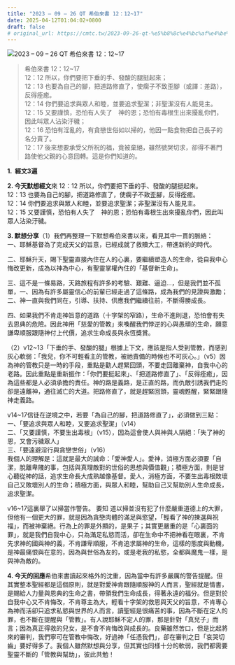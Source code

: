 ```yaml
---
title: "2023 – 09 – 26 QT 希伯來書 12：12~17"
date: 2025-04-12T01:04:02+0800
draft: false
# original_url: https://cmtc.tw/2023-09-26-qt-%e5%b8%8c%e4%bc%af%e4%be%86%e6%9b%b8-12%ef%bc%9a1217
---
```


![2023 – 09 – 26 QT  希伯來書 12：12\~17](/images/qt.jpg  "2023 – 09 – 26 QT  希伯來書 12：12\~17")

> 希伯來書 12：12\~17  
> 12：12 所以，你們要把下垂的手、發酸的腿挺起來；  
> 12：13 也要為自己的腳，把道路修直了，使瘸子不致歪腳（或譯：差路），反得痊癒。  
> 12：14 你們要追求與眾人和睦，並要追求聖潔；非聖潔沒有人能見主。  
> 12：15 又要謹慎，恐怕有人失了　神的恩；恐怕有毒根生出來擾亂你們，因此叫眾人沾染汙穢；  
> 12：16 恐怕有淫亂的，有貪戀世俗如以掃的，他因一點食物把自己長子的名分賣了。  
> 12：17 後來想要承受父所祝的福，竟被棄絕，雖然號哭切求，卻得不著門路使他父親的心意回轉。這是你們知道的。

**1.  經文3遍**

**2. 今天默想經文**來 12：12 所以，你們要把下垂的手、發酸的腿挺起來。  
12：13 也要為自己的腳，把道路修直了，使瘸子不致歪腳，反得痊癒。  
12：14 你們要追求與眾人和睦，並要追求聖潔；非聖潔沒有人能見主。  
12：15 又要謹慎，恐怕有人失了　神的恩；恐怕有毒根生出來擾亂你們，因此叫眾人沾染汙穢。

**3. 默想分享**（1）我們再整理一下默想希伯來書以來，看見其中一貫的脈絡：  
一、耶穌基督為了完成天父的旨意，已經成就了救贖大工，帶進新約的時代。

二、耶穌升天，賜下聖靈直接內住在人的心裏，要繼續塑造人的生命，從自我中心悔改更新，成為以神為中心，有聖靈掌權內住的「基督新生命」。

三、這不是一條易路，天路旅程有許多的考驗、艱難、逼迫…，但是我們並不孤單，一、因為有許多屬靈信心的前輩已經走過了這條路，成為我們的見證與激勵；二、神一直與我們同在，引導、扶持、供應我們繼續往前，不斷得勝成長。

四、如果我們不肯走神旨意的道路（十字架的窄路），生命不進則退，恐怕會有失去恩典的危險。因此神用「慈愛的管教」來喚醒我們悖逆的心與愚頑的生命，願意謙卑順服跟隨神付上代價，追求生命成長與永恆獎賞。

（2）v12\~13「下垂的手、發酸的腿」根據上下文，應該是指人受到管教，而感到灰心軟弱：「我兒，你不可輕看主的管教，被祂責備的時候也不可灰心。」（v5）因為神的管教只是一時的手段，重點是勸人趕緊回頭，不要走回離棄神，自我中心的老路。因此重點是重新振作：「你們要挺起來」、「把道路修直了」、「反得痊癒」，因為這些都是人必須承擔的責任。神的路是義路，是正直的路，而仇敵引誘我們走的卻是遠離神，通往滅亡的大道。把路修直了，就是趕緊回頭，靈魂甦醒，緊緊跟隨神走義路。

v14\~17信徒在逆境之中，若要「為自己的腳，把道路修直了」，必須做到三點：  
一、「要追求與眾人和睦，又要追求聖潔」（v14）  
二、「又要謹慎，不要生出毒根」（v15），因為這會使人與神與人隔絕：「失了神的恩，又會污穢眾人」  
三、「要遠避淫行與貪戀世俗」（v16）  
我個人的理解是：這就是最大的誡命：「愛神愛人」。愛神，消極方面必須要「自潔，脫離卑賤的事，包括與真理敵對的世俗的思想與價值觀」；積極方面，則是甘心聽從神的話，追求生命長大成熟越像基督。愛人，消極方面，不要生出毒根敗壞自己又敗壞別人的生命；積極方面，與眾人和睦，幫助自己又幫助別人生命成長，追求聖潔。

v16\~17這裏舉了以掃當作警告。 要知 道以掃並沒有犯了什麼嚴重道德上的大罪，但他有一個更大的罪，就是因為貪戀肉體的滿足與慾望，「輕看了神的揀選與祝福」，而被神棄絕。行為上的罪是外顯的，是果子；其實更嚴重的是「心裏面的罪」，就是我們自我中心，只為滿足私慾而活，卻在生命中不把神看在眼裏，不肯先求神的國與神的義，不肯謙卑順服，不肯追求屬神的生命，這樣的態度與動機，是神最痛恨與在意的，因為與世俗為友的，或是老我的私慾，全都與魔鬼一樣，是與神為敵的。

**4. 今天的回應**希伯來書讀起來格外的沈重，因為當中有許多嚴厲的警告提醒。但其實整本聖經都是這個原則，就是對愛神肯跟隨順服神的人而言，聖經就是情書，是賜給人力量與恩典的生命之書，帶領我們生命成長，得著永遠的福分。但是對於自我中心又不肯悔改，不肯尊主為大，輕看十字架的救恩與天父的旨意，不肯專心為神而活卻只追求私慾與世界的人而言，讀聖經是很痛苦的事，因為不斷在定人的罪，也不斷在提醒與「管教」。有人說耶穌不定人的罪，那是針對「真兒子」而言；因為真正得救的兒女，是不會不肯悔改與成長的。良藥雖然苦口，但是比起將來的審判，我們寧可在管教中悔改，好過神「任憑我們」，卻在審判之日「哀哭切齒」要好得多了。我個人雖然默想與分享，但其實也同樣十分的軟弱，我們都需要聖靈不斷的「管教與幫助」，彼此共勉！
